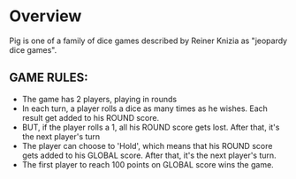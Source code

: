 # Overview
Pig is one of a family of dice games described by Reiner Knizia as "jeopardy dice games".

## GAME RULES:

- The game has 2 players, playing in rounds
- In each turn, a player rolls a dice as many times as he wishes. Each result get added to his ROUND score.
- BUT, if the player rolls a 1, all his ROUND score gets lost. After that, it's the next player's turn
- The player can choose to 'Hold', which means that his ROUND score gets added to his GLOBAL score. After that, it's the next player's turn.
- The first player to reach 100 points on GLOBAL score wins the game.